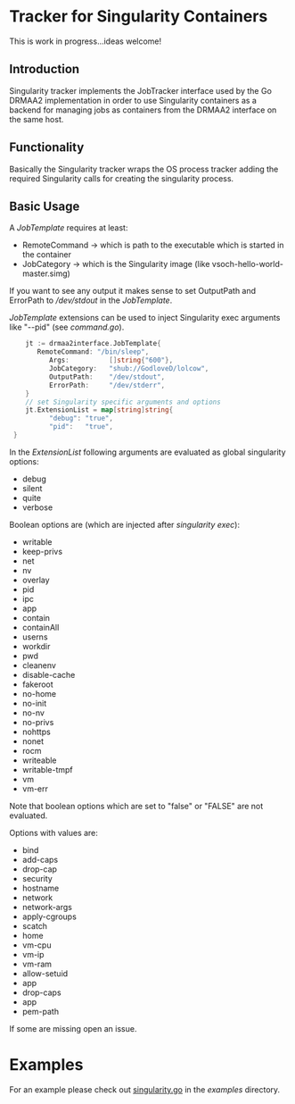 # Tracker for Singularity Containers

This is work in progress...ideas welcome!

## Introduction

Singularity tracker implements the JobTracker interface used by the Go DRMAA2 implementation
in order to use Singularity containers as a backend for managing jobs as containers from the
DRMAA2 interface on the same host.

## Functionality

Basically the Singularity tracker wraps the OS process tracker adding the required Singularity
calls for creating the singularity process.

## Basic Usage

A _JobTemplate_ requires at least:
  * RemoteCommand -> which is path to the executable which is started in the container
  * JobCategory -> which is the Singularity image (like vsoch-hello-world-master.simg)

If you want to see any output it makes sense to set OutputPath and ErrorPath to _/dev/stdout_
in the _JobTemplate_.

_JobTemplate_ extensions can be used to inject Singularity exec arguments like "--pid" (see _command.go_).

```go
	jt := drmaa2interface.JobTemplate{
	   RemoteCommand: "/bin/sleep",
		  Args:          []string{"600"},
		  JobCategory:   "shub://GodloveD/lolcow",
		  OutputPath:    "/dev/stdout",
		  ErrorPath:     "/dev/stderr",
	}
	// set Singularity specific arguments and options
	jt.ExtensionList = map[string]string{
		  "debug": "true",
		  "pid":   "true",
 }
```

In the _ExtensionList_ following arguments are evaluated as global singularity options:
  * debug
  * silent
  * quite
  * verbose

Boolean options are (which are injected after _singularity exec_):
  * writable
  * keep-privs
  * net
  * nv
  * overlay
  * pid
  * ipc
  * app
  * contain
  * containAll
  * userns
  * workdir
  * pwd
  * cleanenv
  * disable-cache
  * fakeroot
  * no-home
  * no-init
  * no-nv
  * no-privs
  * nohttps
  * nonet
  * rocm
  * writeable
  * writable-tmpf
  * vm
  * vm-err

Note that boolean options which are set to "false" or "FALSE" are not evaluated.

Options with values are:
  * bind
  * add-caps
  * drop-cap
  * security
  * hostname
  * network
  * network-args
  * apply-cgroups
  * scatch
  * home
  * vm-cpu
  * vm-ip
  * vm-ram
  * allow-setuid
  * app
  * drop-caps
  * app
  * pem-path

If some are missing open an issue.

# Examples

For an example please check out [singularity.go](https://github.com/dgruber/drmaa2os/blob/master/examples/singularity/singularity.go)
in the _examples_ directory.
